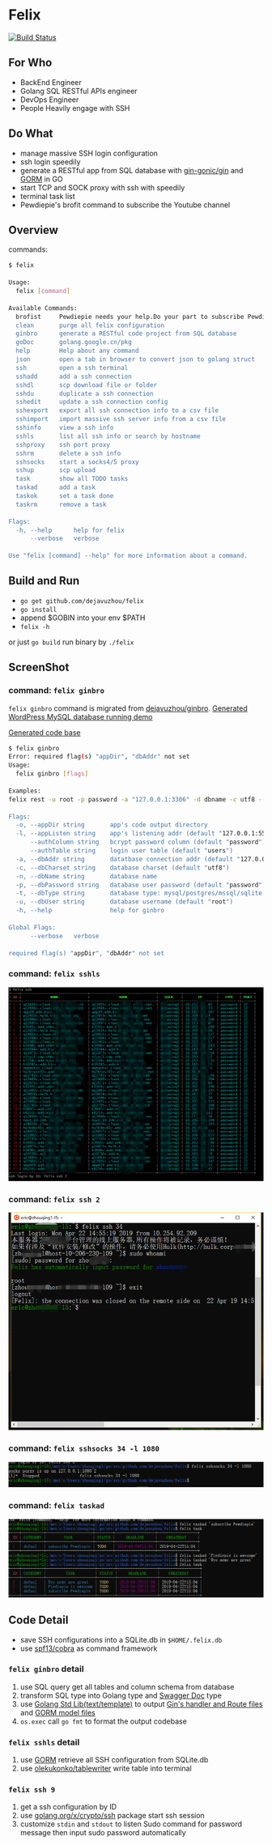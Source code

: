 # Felix
[![Build Status](https://travis-ci.org/dejavuzhou/felix.svg?branch=master)](https://travis-ci.org/dejavuzhou/felix)

## For Who

- BackEnd Engineer
- Golang SQL RESTful APIs engineer
- DevOps Engineer
- People Heavily engage with SSH

## Do What

- manage massive SSH login configuration
- ssh login speedily
- generate a RESTful app from SQL database with [gin-gonic/gin](https://github.com/gin-gonic/gin) and [GORM](https://github.com/jinzhu/gorm) in GO
- start TCP and SOCK proxy with ssh with speedily
- terminal task list
- Pewdiepie's brofit command to subscribe the Youtube channel

## Overview
commands:

```bash
$ felix

Usage:
  felix [command]

Available Commands:
  brofist     Pewdiepie needs your help.Do your part to subscribe Pewdiepie's Youtube channel
  clean       purge all felix configuration
  ginbro      generate a RESTful code project from SQL database
  goDoc       golang.google.cn/pkg
  help        Help about any command
  json        open a tab in browser to convert json to golang struct
  ssh         open a ssh terminal
  sshadd      add a ssh connection
  sshdl       scp download file or folder
  sshdu       duplicate a ssh connection
  sshedit     update a ssh connection config
  sshexport   export all ssh connection info to a csv file
  sshimport   import massive ssh server info from a csv file
  sshinfo     view a ssh info
  sshls       list all ssh info or search by hostname
  sshproxy    ssh port proxy
  sshrm       delete a ssh info
  sshsocks    start a socks4/5 proxy
  sshup       scp upload
  task        show all TODO tasks
  taskad      add a task
  taskok      set a task done
  taskrm      remove a task

Flags:
  -h, --help      help for felix
      --verbose   verbose

Use "felix [command] --help" for more information about a command.

```


## Build and Run

- `go get github.com/dejavuzhou/felix`
- `go install`
- append $GOBIN into your env $PATH
- `felix -h` 

or just `go build` run binary by `./felix`


## ScreenShot

### command: `felix ginbro`

`felix ginbro` command is migrated from [dejavuzhou/ginbro](https://github.com/dejavuzhou/ginbro).
[Generated WordPress MySQL database running demo](http://ginbro.mojotv.cn/swagger/)

[Generated code base](https://github.com/dejavuzhou/ginbro-son)

```bash
$ felix ginbro
Error: required flag(s) "appDir", "dbAddr" not set
Usage:
  felix ginbro [flags]

Examples:
felix rest -u root -p password -a "127.0.0.1:3306" -d dbname -c utf8 --authTable=users --authColumn=pw_column -o=FelixRestOut"

Flags:
  -o, --appDir string       app's code output directory
  -l, --appListen string    app's listening addr (default "127.0.0.1:5555")
      --authColumn string   bcrypt password column (default "password")
      --authTable string    login user table (default "users")
  -a, --dbAddr string       datatbase connection addr (default "127.0.0.1:3306")
  -c, --dbCharset string    database charset (default "utf8")
  -n, --dbName string       database name
  -p, --dbPassword string   database user password (default "password")
  -t, --dbType string       database type: mysql/postgres/mssql/sqlite (default "mysql")
  -u, --dbUser string       database username (default "root")
  -h, --help                help for ginbro

Global Flags:
      --verbose   verbose

required flag(s) "appDir", "dbAddr" not set
```

### command: `felix sshls`

![felix sshls](images/sshls.png)

### command: `felix ssh 2`

![felix sshls](images/sshIn.png)

### command: `felix sshsocks 34 -l 1080`

![felix sshls](images/sshsocks.png)

### command: `felix taskad`

![felix sshls](images/taskad.png)


## Code Detail

- save SSH configurations into a SQLite.db in `$HOME/.felix.db`
- use [spf13/cobra](https://github.com/spf13/cobra#getting-started) as command framework

### `felix ginbro` detail
1. use SQL query get all tables and column schema from database
2. transform SQL type into Golang type and [Swagger Doc](https://swagger.io/) type
3. use [Golang Std Lib(text/template)](https://golang.org/pkg/text/template/) to output [Gin's handler and Route files](https://github.com/gin-gonic/gin) and [GORM model files](https://github.com/jinzhu/gorm)
4. `os.exec` call `go fmt` to format the output codebase

### `felix sshls` detail
1. use [GORM](https://github.com/jinzhu/gorm) retrieve all SSH configuration from SQLite.db
2. use [olekukonko/tablewriter](https://github.com/olekukonko/tablewriter) write table into terminal

### `felix ssh 9`
1. get a ssh configuration by ID
2. use [golang.org/x/crypto/ssh](https://golang.org/x/crypto/ssh) package start ssh session
3. customize `stdin` and `stdout` to listen Sudo command for password message then input sudo password automatically
